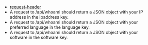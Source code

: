 
- [request-header](https://www.freecodecamp.org/learn/back-end-development-and-apis/back-end-development-and-apis-projects/request-header-parser-microservice)
- A request to /api/whoami should return a JSON object with your IP address in the ipaddress key.
- A request to /api/whoami should return a JSON object with your preferred language in the language key.
- A request to /api/whoami should return a JSON object with your software in the software key.
